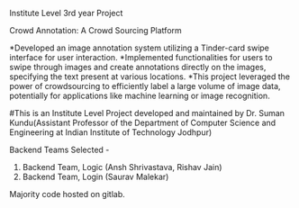 Institute Level 3rd year Project

Crowd Annotation: A Crowd Sourcing Platform

*Developed an image annotation system utilizing a Tinder-card swipe interface for user interaction.
*Implemented functionalities for users to swipe through images and create annotations directly on the images, specifying the text present at various locations.
*This project leveraged the power of crowdsourcing to efficiently label a large volume of image data, potentially for applications like machine learning or image recognition.

#This is an Institute Level Project developed and maintained by Dr. Suman Kundu(Assistant Professor of the Department of Computer Science and Engineering at Indian Institute of Technology Jodhpur)

Backend Teams Selected - 
1. Backend Team, Logic (Ansh Shrivastava, Rishav Jain)
2. Backend Team, Login (Saurav Malekar)

Majority code hosted on gitlab.
